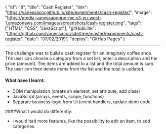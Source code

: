 {
"id": "8",
"title": "Cash Register",
"link": "https://vanessacor.github.io/site/experiments/cash-register/",
"image": "https://media-vanessapoppe-me.s3-eu-west-1.amazonaws.com/images/screenshots/cash-register.png",
"tags": ["HTML", "CSS", "JavaScript"],
"gitHubLink": "https://github.com/vanessacor/site/tree/master/experiments/cash-register",
"date": "07/02/2019",
"deploy": "GitHub Pages"
}

---

The challenge was to build a cash register for an imaginary coffee shop. The user can choose a category from a set list, enter a description and the price (amount).
The items are added to a list and the total amount is sum. The user can then delete items from the list and the total is updated.

#### What have I learnt:

- DOM manipulation (create an element, set attribute, add class)
- JavaScript (arrays, events, scope, functions)
- Separate business logic from UI (event handlers, update dom) code

####What I would do differently:

- I would had more features, like the possibility to edit an item, to add categories.
